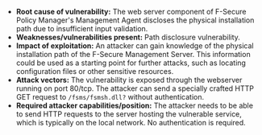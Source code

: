 - **Root cause of vulnerability:** The web server component of F-Secure Policy Manager's Management Agent discloses the physical installation path due to insufficient input validation.
- **Weaknesses/vulnerabilities present:** Path disclosure vulnerability.
- **Impact of exploitation:** An attacker can gain knowledge of the physical installation path of the F-Secure Management Server. This information could be used as a starting point for further attacks, such as locating configuration files or other sensitive resources.
- **Attack vectors:** The vulnerability is exposed through the webserver running on port 80/tcp. The attacker can send a specially crafted HTTP GET request to `/fsms/fsmsh.dll?` without authentication.
- **Required attacker capabilities/position:** The attacker needs to be able to send HTTP requests to the server hosting the vulnerable service, which is typically on the local network. No authentication is required.